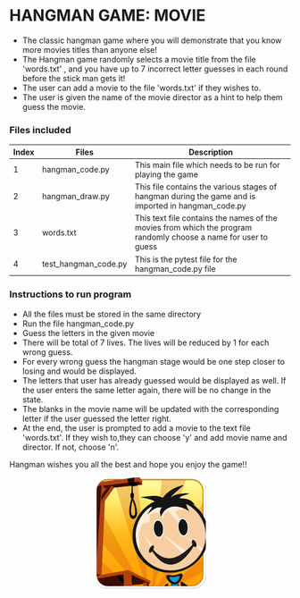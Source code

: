 # HANGMAN GAME: MOVIE

* The classic hangman game where you will demonstrate that you know more movies titles than anyone else!
* The Hangman game randomly selects a movie title from the file 'words.txt' , and you have up to 7 incorrect letter guesses in each round before the stick man gets it!
* The user can add a movie to the file 'words.txt' if they wishes to.
* The user is given the name of the movie director as a hint to help them guess the movie.

### Files included

| Index | Files | Description|
|-------|-------|------------|
| 1 | hangman_code.py | This main file which needs to be run for playing the game |
| 2 | hangman_draw.py | This file contains the various stages of hangman during the game and is imported in hangman_code.py |
| 3 | words.txt | This text file contains the names of the movies from which the program randomly choose a name for user to guess |
| 4 | test_hangman_code.py | This is the pytest file for the hangman_code.py file |

### Instructions to run program

* All the files must be stored in the same directory
* Run the file hangman_code.py
* Guess the letters in the given movie
* There will be total of 7 lives. The lives will be reduced by 1 for each wrong guess.
* For every wrong guess the hangman stage would be one step closer to losing and would be displayed.
* The letters that user has already guessed would be displayed as well. If the user enters the same letter again, there will be no change in the state.
* The blanks in the movie name will be updated with the corresponding letter if the user guessed the letter right.
* At the end, the user is prompted to add a movie to the text file 'words.txt'. If they wish to,they can choose 'y' and add movie name and director. If not, choose 'n'.

Hangman wishes you all the best and hope you enjoy the game!!

<p align="center">
  <img width="200" height="200" src="https://github.com/Rohinik7/263994_MiniProject/blob/main/logo.png?raw=true">
</p>




